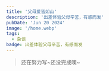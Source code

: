 ```yaml
---
title: '父母爱皆如山'
description: '出差体验父母辛苦，有感而发'
pubDate: 'Jun 20 2024'
image: '/home.webp'
tags:
  - 杂谈
badge: 出差体验父母辛苦，有感而发
---
```

> 还在努力写~还没完成噢~
